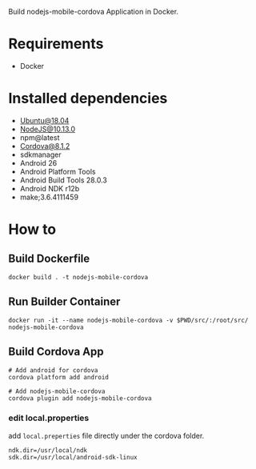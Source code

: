 Build nodejs-mobile-cordova Application in Docker.

# Requirements
* Docker

# Installed dependencies
- Ubuntu@18.04
- NodeJS@10.13.0
- npm@latest
- Cordova@8.1.2
- sdkmanager
- Android 26
- Android Platform Tools
- Android Build Tools 28.0.3
- Android NDK r12b
- make;3.6.4111459

# How to
## Build Dockerfile
```
docker build . -t nodejs-mobile-cordova
```

## Run Builder Container
```
docker run -it --name nodejs-mobile-cordova -v $PWD/src/:/root/src/ nodejs-mobile-cordova
```

## Build Cordova App
```
# Add android for cordova
cordova platform add android

# Add nodejs-mobile-cordova
cordova plugin add nodejs-mobile-cordova
```

### edit local.properties
add `local.preperties` file directly under the cordova folder.

```
ndk.dir=/usr/local/ndk
sdk.dir=/usr/local/android-sdk-linux
```
